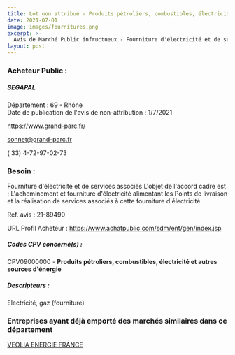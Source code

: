 ```yaml
---
title: Lot non attribué - Produits pétroliers, combustibles, électricité et autres sources d'énergie
date: 2021-07-01
image: images/fournitures.png
excerpt: >-
  Avis de Marché Public infructueux - Fourniture d'électricité et de services associés
layout: post
---
```


### Acheteur Public :
##### SEGAPAL
Département : 69 - Rhône<br/>
Date de publication de l'avis de non-attribution : 1/7/2021


https://www.grand-parc.fr/

sonnet@grand-parc.fr

( 33) 4-72-97-02-73
### Besoin :

Fourniture d'électricité et de services associés L'objet de l'accord cadre est : L'acheminement et fourniture d'électricité alimentant les Points de livraison et la réalisation de services associés à cette fourniture d'électricité

Ref. avis : 21-89490

URL Profil Acheteur : https://www.achatpublic.com/sdm/ent/gen/index.jsp

##### Codes CPV concerné(s) :
CPV09000000 - **Produits pétroliers, combustibles, électricité et autres sources d'énergie** <br/>

##### Descripteurs :
Electricité, gaz (fourniture) <br/>

### Entreprises ayant déjà emporté des marchés similaires dans ce département
<a href="/entreprise-568/siren-508867124">VEOLIA ENERGIE FRANCE</a><br/><br/>
